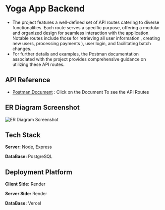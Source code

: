 
# Yoga App Backend

- The project features a well-defined set of API routes catering to diverse functionalities. Each route serves a specific purpose, offering a modular and organized design for seamless interaction with the application. Notable routes include those for retrieving all user information , creating new users, processing payments ), user login, and facilitating batch changes. 
-  For further details and examples, the Postman documentation associated with the project provides comprehensive guidance on utilizing these API routes.


## API Reference
- [Postman Document](https://documenter.getpostman.com/view/15596579/2s9Ykoe1ue) : Click on the Document To see the API Routes






## ER Diagram Screenshot

![ER Diagram Screenshot](https://i.ibb.co/rfkB6HW/ER-Diagram-of-Database.png)


## Tech Stack

**Server:** Node, Express

**DataBase:** PostgreSQL

## Deployment Platform
 
 **Client Side:** Render

 **Server Side:** Render

 **DataBase:** Vercel


